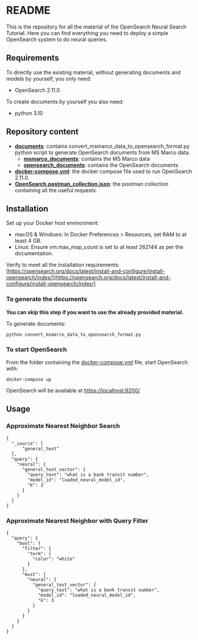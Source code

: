 # README #
This is the repository for all the material of the OpenSearch Neural Search Tutorial.
Here you can find everything you need to deploy a simple OpenSearch system to do neural queries.

## Requirements ##
To directly use the existing material, without generating documents and models by yourself, you only need:
- OpenSearch 2.11.0

To create documents by yourself you also need:
- python 3.10

## Repository content ##
- **[documents](documents)**: contains convert_msmarco_data_to_opensearch_format.py python script to generate OpenSearch documents from MS Marco data.
  - **[msmarco_documents](documents/msmarco_documents)**: contains the MS Marco data
  - **[opensearch_documents](documents/opensearch_documents)**: contains the OpenSearch documents
- **[docker-compose.yml](docker-compose.yml)**: the docker compose file used to run OpenSearch 2.11.0.
- **[OpenSearch.postman_collection.json](OpenSearch.postman_collection.json)**: the postman collection containing all the useful requests.

## Installation ##
Set up your Docker host environment:
- macOS & Windows: In Docker Preferences > Resources, set RAM to at least 4 GB.
- Linux: Ensure vm.max_map_count is set to at least 262144 as per the documentation.

Verify to meet all the installation requirements: [https://opensearch.org/docs/latest/install-and-configure/install-opensearch/index/](https://opensearch.org/docs/latest/install-and-configure/install-opensearch/index/)

### To generate the documents ###
**You can skip this step if you want to use the already provided material.**

To generate documents:
````
python convert_msmarco_data_to_opensearch_format.py
````
### To start OpenSearch ###
From the folder containing the [docker-compose.yml](docker-compose.yml) file, start OpenSearch with:
````
docker-compose up
````

OpenSearch will be available at [https://localhost:9200/](https://localhost:9200)

## Usage ##
### Approximate Nearest Neighbor Search ###
````
{
  "_source": [
      "general_text"
  ],
  "query": {
    "neural": {
      "general_text_vector": {
        "query_text": "what is a bank transit number",
        "model_id": "loaded_neural_model_id",
        "k": 3
      }
    }
  }
}
````
### Approximate Nearest Neighbor with Query Filter ###
````
{
  "query": {
    "bool": {
      "filter": {
        "term": {
          "color": "white"
        }
      },
      "must": {
        "neural": {
          "general_text_vector": {
            "query_text": "what is a bank transit number",
            "model_id": "loaded_neural_model_id",
            "k": 3
          }
        }
      }
    }
  }
}
````
